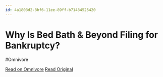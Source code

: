 ```yaml
---
id: 4a1803d2-8bf6-11ee-89ff-b71434525420
---
```


# Why Is Bed Bath & Beyond Filing for Bankruptcy?
#Omnivore

[Read on Omnivore](https://omnivore.app/me/why-is-bed-bath-beyond-filing-for-bankruptcy-18c091e7a69)
[Read Original](https://getpocket.com/collections/bed-bath-and-beyond-files-for-bankruptcy)

